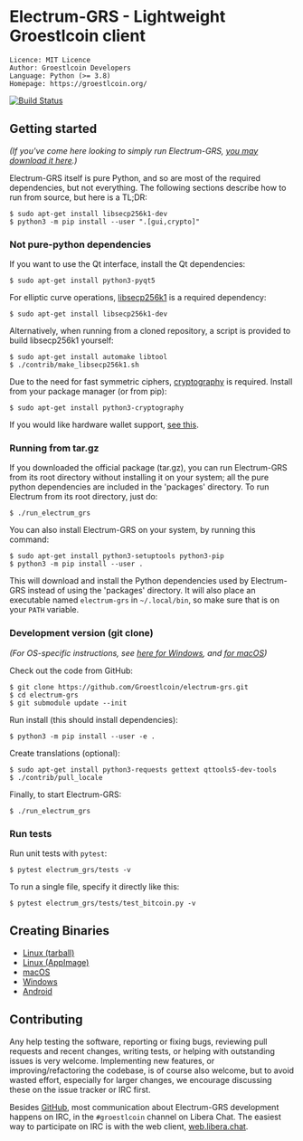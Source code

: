 # Electrum-GRS - Lightweight Groestlcoin client

```
Licence: MIT Licence
Author: Groestlcoin Developers
Language: Python (>= 3.8)
Homepage: https://groestlcoin.org/
```

[![Build Status](https://api.cirrus-ci.com/github/Groestlcoin/electrum-grs.svg?branch=master)](https://cirrus-ci.com/github/Groestlcoin/electrum-grs)

## Getting started

_(If you've come here looking to simply run Electrum-GRS,
[you may download it here](https://www.groestlcoin.org/groestlcoin-electrum-wallet/).)_

Electrum-GRS itself is pure Python, and so are most of the required dependencies,
but not everything. The following sections describe how to run from source, but here
is a TL;DR:

```
$ sudo apt-get install libsecp256k1-dev
$ python3 -m pip install --user ".[gui,crypto]"
```

### Not pure-python dependencies

If you want to use the Qt interface, install the Qt dependencies:
```
$ sudo apt-get install python3-pyqt5
```

For elliptic curve operations,
[libsecp256k1](https://github.com/bitcoin-core/secp256k1)
is a required dependency:
```
$ sudo apt-get install libsecp256k1-dev
```

Alternatively, when running from a cloned repository, a script is provided to build
libsecp256k1 yourself:
```
$ sudo apt-get install automake libtool
$ ./contrib/make_libsecp256k1.sh
```

Due to the need for fast symmetric ciphers,
[cryptography](https://github.com/pyca/cryptography) is required.
Install from your package manager (or from pip):
```
$ sudo apt-get install python3-cryptography
```

If you would like hardware wallet support,
[see this](https://github.com/spesmilo/electrum-docs/blob/master/hardware-linux.rst).


### Running from tar.gz

If you downloaded the official package (tar.gz), you can run
Electrum-GRS from its root directory without installing it on your
system; all the pure python dependencies are included in the 'packages'
directory. To run Electrum from its root directory, just do:
```
$ ./run_electrum_grs
```

You can also install Electrum-GRS on your system, by running this command:
```
$ sudo apt-get install python3-setuptools python3-pip
$ python3 -m pip install --user .
```

This will download and install the Python dependencies used by
Electrum-GRS instead of using the 'packages' directory.
It will also place an executable named `electrum-grs` in `~/.local/bin`,
so make sure that is on your `PATH` variable.


### Development version (git clone)

_(For OS-specific instructions, see [here for Windows](contrib/build-wine/README_windows.md),
and [for macOS](contrib/osx/README_macos.md))_

Check out the code from GitHub:
```
$ git clone https://github.com/Groestlcoin/electrum-grs.git
$ cd electrum-grs
$ git submodule update --init
```

Run install (this should install dependencies):
```
$ python3 -m pip install --user -e .
```

Create translations (optional):
```
$ sudo apt-get install python3-requests gettext qttools5-dev-tools
$ ./contrib/pull_locale
```

Finally, to start Electrum-GRS:
```
$ ./run_electrum_grs
```

### Run tests

Run unit tests with `pytest`:
```
$ pytest electrum_grs/tests -v
```

To run a single file, specify it directly like this:
```
$ pytest electrum_grs/tests/test_bitcoin.py -v
```

## Creating Binaries

- [Linux (tarball)](contrib/build-linux/sdist/README.md)
- [Linux (AppImage)](contrib/build-linux/appimage/README.md)
- [macOS](contrib/osx/README.md)
- [Windows](contrib/build-wine/README.md)
- [Android](contrib/android/Readme.md)


## Contributing

Any help testing the software, reporting or fixing bugs, reviewing pull requests
and recent changes, writing tests, or helping with outstanding issues is very welcome.
Implementing new features, or improving/refactoring the codebase, is of course
also welcome, but to avoid wasted effort, especially for larger changes,
we encourage discussing these on the issue tracker or IRC first.

Besides [GitHub](https://github.com/Groestlcoin/electrum-grs),
most communication about Electrum-GRS development happens on IRC, in the
`#groestlcoin` channel on Libera Chat. The easiest way to participate on IRC is
with the web client, [web.libera.chat](https://web.libera.chat/#groestlcoin).
